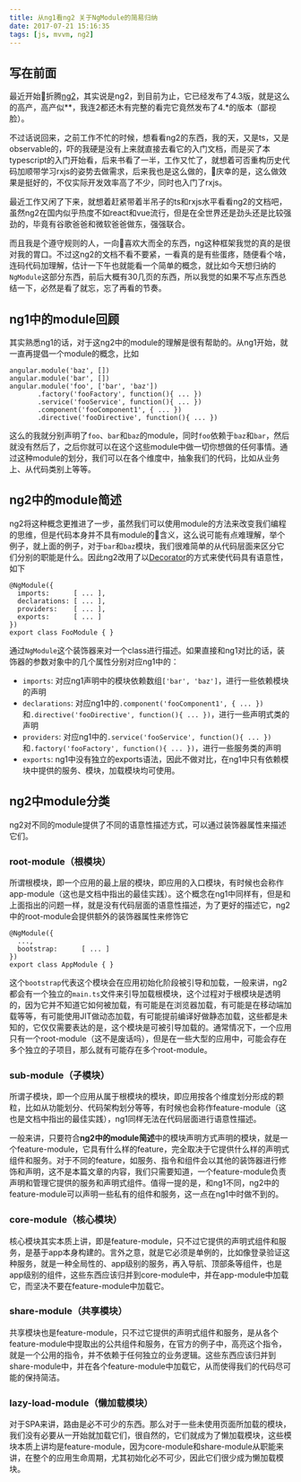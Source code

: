 ```yaml
---
title: 从ng1看ng2 关于NgModule的简易归纳
date: 2017-07-21 15:16:35
tags: [js, mvvm, ng2]
---
```

## 写在前面
最近开始折腾[ng2](https://angular.io/)，其实说是ng2，到目前为止，它已经发布了4.3版，就是这么的高产，高产似**，我连2都还木有完整的看完它竟然发布了4.*的版本（鄙视脸）。

不过话说回来，之前工作不忙的时候，想看看ng2的东西，我的天，又是ts，又是observable的，吓的我硬是没有上来就直接去看它的入门文档，而是买了本typescript的入门开始看，后来书看了一半，工作又忙了，就想着可否重构历史代码加顺带学习rxjs的姿势去做需求，后来我也是这么做的，庆幸的是，这么做效果是挺好的，不仅实际开发效率高了不少，同时也入门了rxjs。

最近工作又闲了下来，就想着赶紧带着半吊子的ts和rxjs水平看看ng2的文档吧，虽然ng2在国内似乎热度不如react和vue流行，但是在全世界还是劲头还是比较强劲的，毕竟有谷歌爸爸和微软爸爸做东，强强联合。

而且我是个遵守规则的人，一向喜欢大而全的东西，ng这种框架我觉的真的是很对我的胃口。不过这ng2的文档不看不要紧，一看真的是有些蛋疼，随便看个啥，连码代码加理解，估计一下午也就能看一个简单的概念，就比如今天想归纳的``NgModule``这部分东西，前后大概有30几页的东西，所以我觉的如果不写点东西总结一下，必然是看了就忘，忘了再看的节奏。

## ng1中的module回顾
其实熟悉ng1的话，对于这ng2中的module的理解是很有帮助的。从ng1开始，就一直再提倡一个module的概念，比如
```
angular.module('baz', [])
angular.module('bar', [])
angular.module('foo', ['bar', 'baz'])
       .factory('fooFactory', function(){ ... })
       .service('fooService', function(){ ... })
       .component('fooComponent1', { ... })
       .directive('fooDirective', function(){ ... })
```
这么的我就分别声明了``foo``、``bar``和``baz``的module，同时``foo``依赖于``baz``和``bar``，然后就没有然后了，之后你就可以在这个这些module中做一切你想做的任何事情。通过这种module的划分，我们可以在各个维度中，抽象我们的代码，比如从业务上、从代码类别上等等。

## ng2中的module简述
ng2将这种概念更推进了一步，虽然我们可以使用module的方法来改变我们编程的思维，但是代码本身并不具有module的含义，这么说可能有点难理解，举个例子，就上面的例子，对于``bar``和``baz``模块，我们很难简单的从代码层面来区分它们分别的职能是什么。因此ng2改用了以[Decorator](https://medium.com/google-developers/exploring-es7-decorators-76ecb65fb841#.x5c2ndtx0)的方式来使代码具有语意性，如下
```
@NgModule({
  imports:      [ ... ],
  declarations: [ ... ],
  providers:    [ ... ],
  exports:      [ ... ]
})
export class FooModule { }
```
通过``NgModule``这个装饰器来对一个class进行描述。如果直接和ng1对比的话，装饰器的参数对象中的几个属性分别对应ng1中的：
* ``imports``: 对应ng1声明中的模块依赖数组``['bar', 'baz']``，进行一些依赖模块的声明
* ``declarations``: 对应ng1中的``.component('fooComponent1', { ... })``和``.directive('fooDirective', function(){ ... })``，进行一些声明式类的声明
* ``providers``: 对应ng1中的``.service('fooService', function(){ ... })``和``.factory('fooFactory', function(){ ... })``，进行一些服务类的声明
* ``exports``: ng1中没有独立的exports语法，因此不做对比，在ng1中只有依赖模块中提供的服务、模块，加载模块均可使用。

## ng2中module分类
ng2对不同的module提供了不同的语意性描述方式，可以通过装饰器属性来描述它们。

### root-module（根模块）
所谓根模块，即一个应用的最上层的模块，即应用的入口模块，有时候也会称作app-module（这也是文档中指出的最佳实践）。这个概念在ng1中同样有，但是和上面指出的问题一样，就是没有代码层面的语意性描述，为了更好的描述它，ng2中的root-module会提供额外的装饰器属性来修饰它
```
@NgModule({
  ...,
  bootstrap:      [ ... ]
})
export class AppModule { }
```
这个``bootstrap``代表这个模块会在应用初始化阶段被引导和加载，一般来讲，ng2都会有一个独立的``main.ts``文件来引导加载根模块，这个过程对于根模块是透明的，因为它并不知道它如何被加载，有可能是在浏览器加载，有可能是在移动端加载等等，有可能使用JIT做动态加载，有可能提前编译好做静态加载，这些都是未知的，它仅仅需要表达的是，这个模块是可被引导加载的。通常情况下，一个应用只有一个root-module（这不是废话吗），但是在一些大型的应用中，可能会存在多个独立的子项目，那么就有可能存在多个root-module。

### sub-module（子模块）
所谓子模块，即一个应用从属于根模块的模块，即应用按各个维度划分形成的颗粒，比如从功能划分、代码架构划分等等，有时候也会称作feature-module（这也是文档中指出的最佳实践），ng1同样无法在代码层面进行语意性描述。

一般来讲，只要符合**ng2中的module简述**中的模块声明方式声明的模块，就是一个feature-module，它具有什么样的feature，完全取决于它提供什么样的声明式组件和服务。对于不同的feature，如服务、指令和组件会以其他的装饰器进行修饰和声明，这不是本篇文章的内容，我们只需要知道，一个feature-module负责声明和管理它提供的服务和声明式组件。值得一提的是，和ng1不同，ng2中的feature-module可以声明一些私有的组件和服务，这一点在ng1中时做不到的。

### core-module（核心模块）
核心模块其实本质上讲，即是feature-module，只不过它提供的声明式组件和服务，是基于app本身构建的。言外之意，就是它必须是单例的，比如像登录验证这种服务，就是一种全局性的、app级别的服务，再入导航、顶部条等组件，也是app级别的组件，这些东西应该归并到core-module中，并在app-module中加载它，而坚决不要在feature-module中加载它。

### share-module（共享模块）
共享模块也是feature-module，只不过它提供的声明式组件和服务，是从各个feature-module中提取出的公共组件和服务，在官方的例子中，高亮这个指令，就是一个公用的指令，并不依赖于任何独立的业务逻辑。这些东西应该归并到share-module中，并在各个feature-module中加载它，从而使得我们的代码尽可能的保持简洁。

### lazy-load-module（懒加载模块）
对于SPA来讲，路由是必不可少的东西。那么对于一些未使用页面所加载的模块，我们没有必要从一开始就加载它们，很自然的，它们就成为了懒加载模块，这些模块本质上讲均是feature-module，因为core-module和share-module从职能来讲，在整个的应用生命周期，尤其初始化必不可少，因此它们很少成为懒加载模块。
